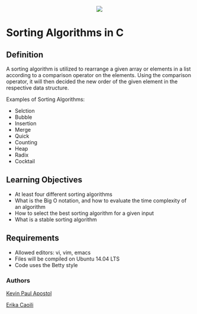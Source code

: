 <p align="center">
<img src="https://i.ibb.co/nMtRXQR/Holberton.png">
</p>

# Sorting Algorithms in C

## Definition 

A sorting algorithm is utilized to rearrange a given array or elements in a list according to a comparison operator on the elements. Using the comparison operator, it will then decided the new order of the given element in the respective data structure.

Examples of Sorting Algorithms:
- Selction 
- Bubble
- Insertion
- Merge
- Quick
- Counting
- Heap
- Radix 
- Cocktail

## Learning Objectives

- At least four different sorting algorithms
- What is the Big O notation, and how to evaluate the time complexity of an algorithm
- How to select the best sorting algorithm for a given input
- What is a stable sorting algorithm

## Requirements

- Allowed editors: vi, vim, emacs
- Files will be compiled on Ubuntu 14.04 LTS
- Code uses the Betty style

### Authors
[Kevin Paul Apostol](858@holbertonschool.com)

[Erika Caoili](erika.caoili@gmail.com)
